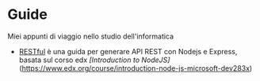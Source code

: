 # Guide
Miei appunti di viaggio nello studio dell'informatica

- [RESTful](https://github.com/avvRobertoAlma/Guide/blob/master/RESTful.md) è una guida per generare API REST con Nodejs e Express, basata sul corso edx *[Introduction to NodeJS]*(https://www.edx.org/course/introduction-node-js-microsoft-dev283x)
